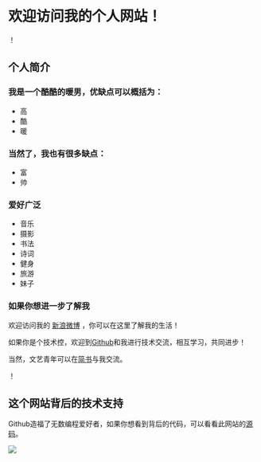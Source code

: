 # 欢迎访问我的个人网站！

！[](https://tuchong.com/1543546/16606178/)

## 个人简介

### 我是一个酷酷的暖男，优缺点可以概括为：

- 高
- 酷
- 暖

### 当然了，我也有很多缺点：

- 富
- 帅

### 爱好广泛

- 音乐
- 摄影
- 书法
- 诗词
- 健身
- 旅游
- 妹子


### 如果你想进一步了解我

欢迎访问我的 [新浪微博](https://weibo.com/5292958275/profile?topnav=1&wvr=6) ，你可以在这里了解我的生活！

如果你是个技术控，欢迎到[Github](https://github.com/fengbin311/)和我进行技术交流，相互学习，共同进步！

当然，文艺青年可以在[简书](https://www.jianshu.com/u/3dc96e5f96e3)与我交流。

！[](https://tuchong.com/443122/15624611/)
## 这个网站背后的技术支持

Github造福了无数编程爱好者，如果你想看到背后的代码，可以看看此网站的[源码](https://github.com/fengbin311/fengbin311.github.io)。


![](https://tuchong.com/394897/16395428/)

